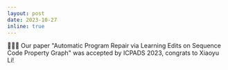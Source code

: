 ```yaml
---
layout: post
date: 2023-10-27 
inline: true
---
```


🎉🎉🎉 Our paper "Automatic Program Repair via Learning Edits on Sequence Code Property Graph" was accepted by ICPADS 2023, congrats to Xiaoyu Li!